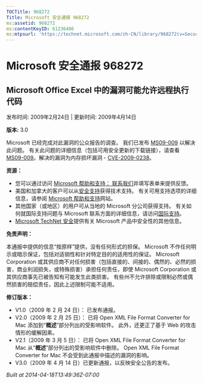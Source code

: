 ```yaml
---
TOCTitle: 968272
Title: Microsoft 安全通报 968272
ms:assetid: 968272
ms:contentKeyID: 61236406
ms:mtpsurl: 'https://technet.microsoft.com/zh-CN/library/968272(v=Security.10)'
---
```




Microsoft 安全通报 968272
=========================

Microsoft Office Excel 中的漏洞可能允许远程执行代码
---------------------------------------------------

发布时间: 2009年2月24日 | 更新时间: 2009年4月14日

**版本:** 3.0

Microsoft 已经完成对此漏洞的公众报告的调查。 我们已发布 [MS09-009](http://go.microsoft.com/fwlink/?linkid=143568) 以解决此问题。 有关此问题的详细信息（包括可用安全更新的下载链接），请查看 [MS09-009](http://go.microsoft.com/fwlink/?linkid=143568)。解决的漏洞为内存损坏漏洞 - [CVE-2009-0238](http://www.cve.mitre.org/cgi-bin/cvename.cgi?name=cve-2009-0238)。

**资源：**

-   您可以通过访问 [Microsoft 帮助和支持： 联系我们](https://support.microsoft.com/common/survey.aspx?scid=sw;en;1257&amp;showpage=1&amp;ws=technet&amp;sd=tech)并填写表单来提供反馈。
-   美国和加拿大的客户可以从[安全支持](http://go.microsoft.com/fwlink/?linkid=21131)获得技术支持。 有关可用支持选项的详细信息，请参阅 [Microsoft 帮助和支持](http://support.microsoft.com/default.aspx?ln=zh-cn)网站。
-   其他国家（或地区）的用户可从当地的 Microsoft 分公司获得支持。 有关如何就国际支持问题与 Microsoft 联系方面的详细信息，请访问[国际支持](http://go.microsoft.com/fwlink/?linkid=21155)。
-   [Microsoft TechNet 安全](http://go.microsoft.com/fwlink/?linkid=21132)提供有关 Microsoft 产品中安全性的其他信息。

**免责声明：**

本通报中提供的信息“按原样”提供，没有任何形式的担保。 Microsoft 不作任何明示或暗示保证，包括对适销性和针对特定目的的适用性的保证。 Microsoft Corporation 或其供应商不对任何损害（包括直接的、间接的、偶然的、必然的损害，商业利润损失，或特殊损害）承担任何责任，即使 Microsoft Corporation 或其供应商事先已被告知有可能发生此类损害。 有些州不允许排除或限制必然或偶然损害的赔偿责任，因此上述限制可能不适用。

**修订版本：**

-   V1.0（2009 年 2 月 24 日）： 已发布通报。
-   V2.0（2009 年 2 月 25 日）： 已将 Open XML File Format Converter for Mac 添加到“**概述**”部分列出的受影响软件。 此外，还更正了基于 Web 的攻击情形的缓解因素。
-   V2.1（2009 年 3 月 5 日）： 已将 Open XML File Format Converter for Mac 从“**概述**”部分列出的受影响软件中删除。 Open XML File Format Converter for Mac 不会受到此通报中描述的漏洞的影响。
-   V3.0（2009 年 4 月 14 日）已更新通报，以反映安全公告的发布。

*Built at 2014-04-18T13:49:36Z-07:00*
